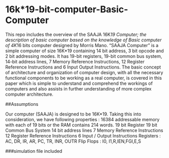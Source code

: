 # 16k*19-bit-computer-Basic-Computer
This repo  includes the overview of the SAAJA 16K*19 Computer; the description of basic computer 
based on the knowledge of Basic computer of 4K*16 bits computer designed by Morris Mano. 
“SAAJA Computer” is a simple computer of size 16K*19 containing 14 bit address, 3 bit opcode and 
2 bit addressing modes. It has 19-bit registers, 19-bit common bus system, 14-bit address lines, 
7 Memory Reference Instructions, 12 Register Reference Instructions and 6 Input Output Instructions. 
The basic concept of architecture and organization of computer design, with all the necessary 
functional components to be working as a real computer, is covered in this paper which is simple to 
understand and comprehend the workings of computers and also assists in further understanding of more 
complex computer architecture. 

##Assumptions

Our computer (SAAJA) is designed to be 16K*19. Taking this into consideration, 
we have following properties : 
16384 addressable memory with each of 19 bits or the RAM  contains 214  words.
19 bit Register
19 bit Common Bus System
14 bit address lines
7 Memory Reference Instructions
12 Register Reference Instructions
 6 Input / Output Instructions
Registers :  AC, DR, IR, AR, PC, TR, INR, OUTR
Flip Flops : I0, I1,R,IEN,FGI,E,S

###simulation file included
